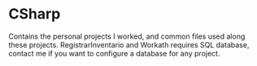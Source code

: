 # CSharp
Contains the personal projects I worked, and common files used along these projects. RegistrarInventario and Workath requires SQL database, contact me if you want to configure a database for any project.

